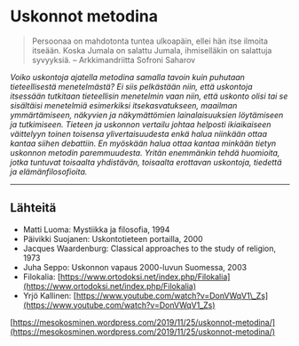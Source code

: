 # Uskonnot metodina

> Persoonaa on mahdotonta tuntea ulkoapäin, ellei hän itse ilmoita itseään. Koska Jumala on salattu Jumala, ihmiselläkin on salattuja syvyyksiä. – Arkkimandriitta Sofroni Saharov

_Voiko uskontoja ajatella metodina samalla tavoin kuin puhutaan tieteellisestä menetelmästä? Ei siis pelkästään niin, että uskontoja itsessään tutkitaan tieteellisin menetelmin vaan niin, että uskonto olisi tai se sisältäisi menetelmiä esimerkiksi itsekasvatukseen, maailman ymmärtämiseen, näkyvien ja näkymättömien lainalaisuuksien löytämiseen ja tutkimiseen. Tieteen ja uskonnon vertailu johtaa helposti ikiaikaiseen väittelyyn toinen toisensa ylivertaisuudesta enkä halua niinkään ottaa kantaa siihen debattiin. En myöskään halua ottaa kantaa minkään tietyn uskonnon metodin paremmuudesta. Yritän enemmänkin tehdä huomioita, jotka tuntuvat toisaalta yhdistävän, toisaalta erottavan uskontoja, tiedettä ja elämänfilosofioita._

---

## Lähteitä

* Matti Luoma: Mystiikka ja filosofia, 1994
* Päivikki Suojanen: Uskontotieteen portailla, 2000
* Jacques Waardenburg: Classical approaches to the study of religion, 1973
* Juha Seppo: Uskonnon vapaus 2000-luvun Suomessa, 2003
* Filokalia: [https://www.ortodoksi.net/index.php/Filokalia](https://www.ortodoksi.net/index.php/Filokalia)
* Yrjö Kallinen: [https://www.youtube.com/watch?v=DonVWqV1\_Zs](https://www.youtube.com/watch?v=DonVWqV1_Zs)

[https://mesokosminen.wordpress.com/2019/11/25/uskonnot-metodina/](https://mesokosminen.wordpress.com/2019/11/25/uskonnot-metodina/)

